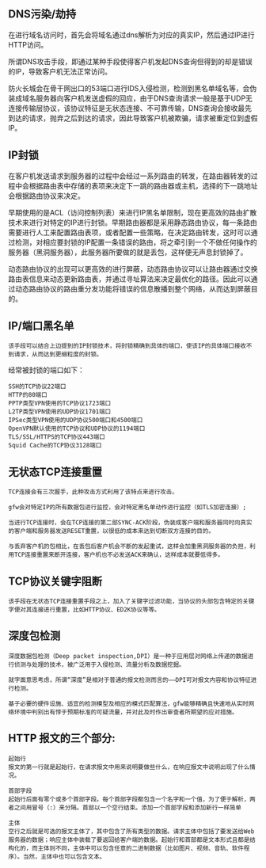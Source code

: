 ## DNS污染/劫持
在进行域名访问时，首先会将域名通过dns解析为对应的真实IP，然后通过IP进行HTTP访问。

所谓DNS攻击手段，即通过某种手段使得客户机发起DNS查询但得到的却是错误的IP，导致客户机无法正常访问。

防火长城会在骨干网出口的53端口进行IDS入侵检测，检测到黑名单域名等，会伪装成域名服务器向客户机发送虚假的回应，由于DNS查询请求一般是基于UDP无连接传输层协议，该协议特征是无状态连接、不可靠传输，DNS查询会接收最先到达的请求，抛弃之后到达的请求，因此导致客户机被欺骗，请求被重定位到虚假IP。

## IP封锁
在客户机发送请求到服务器的过程中会经过一系列路由的转发，在路由器转发的过程中会根据路由表中存储的表项来决定下一跳的路由器或主机，选择的下一跳地址会根据路由协议来决定。

早期使用的是ACL（访问控制列表）来进行IP黑名单限制，现在更高效的路由扩散技术来进行对特定的IP进行封锁。早期路由器都是采用静态路由协议，每一条路由需要进行人工来配置路由表项，或者配置一些策略，在决定路由转发，这时可以通过检测，对相应要封锁的IP配置一条错误的路由，将之牵引到一个不做任何操作的服务器（黑洞服务器），此服务器所要做的就是丢包，这样便无声息封锁掉了。

动态路由协议的出现可以更高效的进行屏蔽，动态路由协议可以让路由器通过交换路由表信息来动态更新路由表，并通过寻址算法来决定最优化的路径。因此可以通过动态路由协议的路由重分发功能将错误的信息散播到整个网络，从而达到屏蔽目的。

## IP/端口黑名单
```
该手段可以结合上边提到的IP封锁技术，将封锁精确到具体的端口，使该IP的具体端口接收不到请求，从而达到更细粒度的封锁。
```
经常被封锁的端口如下：
```
SSH的TCP协议22端口
HTTP的80端口
PPTP类型VPN使用的TCP协议1723端口
L2TP类型VPN使用的UDP协议1701端口
IPSec类型VPN使用的UDP协议500端口和4500端口
OpenVPN默认使用的TCP协议和UDP协议的1194端口
TLS/SSL/HTTPS的TCP协议443端口
Squid Cache的TCP协议3128端口
```

## 无状态TCP连接重置
```
TCP连接会有三次握手，此种攻击方式利用了该特点来进行攻击。

gfw会对特定IP的所有数据包进行监控，会对特定黑名单动作进行监控（如TLS加密连接）;

当进行TCP连接时，会在TCP连接的第二部SYNC-ACK阶段，伪装成客户端和服务器同时向真实的客户端和服务器发送RESET重置，以很低的成本来达到切断双方连接的目的。

与丢弃客户机的包相比，在丢包后客户机会不断的发起重试，这样会加重黑洞服务器的负担，利用TCP连接重置来断开连接，客户机也不必发送ACK来确认，这样成本就要低得多。
```

## TCP协议关键字阻断
```
该手段在无状态TCP连接重置手段之上，加入了关键字过滤功能，当协议的头部包含特定的关键字便对其连接进行重置，比如HTTP协议、ED2K协议等等。
```

## 深度包检测
```
深度数据包检测（Deep packet inspection,DPI）是一种于应用层对网络上传递的数据进行侦测与处理的技术，被广泛用于入侵检测、流量分析及数据挖掘。

就字面意思考虑，所谓“深度”是相对于普通的报文检测而言的——DPI可对报文内容和协议特征进行检测。

基于必要的硬件设施、适宜的检测模型及相应的模式匹配算法，gfw能够精确且快速地从实时网络环境中判别出有悖于预期标准的可疑流量，并对此及时作出审查者所期望的应对措施。
```

## HTTP 报文的三个部分:
```
起始行
报文的第一行就是起始行，在请求报文中用来说明要做些什么，在响应报文中说明出现了什么情况。

首部字段
起始行后面有零个或多个首部字段。每个首部字段都包含一个名字和一个值，为了便于解析，两者之间用冒号（:）来分隔。首部以一个空行结束。添加一个首部字段和添加新行一样简单

主体
空行之后就是可选的报文主体了，其中包含了所有类型的数据。请求主体中包括了要发送给Web 服务器的数据；响应主体中装载了要返回给客户端的数据。起始行和首部都是文本形式且都是结构化的，而主体则不同，主体中可以包含任意的二进制数据（比如图片、视频、音轨、软件程序）。当然，主体中也可以包含文本。
```

